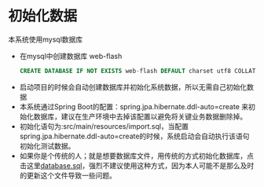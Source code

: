 # 初始化数据

本系统使用mysql数据库

- 在mysql中创建数据库 web-flash
    ```sql
    CREATE DATABASE IF NOT EXISTS web-flash DEFAULT charset utf8 COLLATE utf8_general_ci;
    ```
- 启动项目的时候会自动创建数据库并初始化系统数据，所以无需自己初始化数据
- 本系统通过Spring Boot的配置：spring.jpa.hibernate.ddl-auto=create 来初始化数据库，建议在生产环境中去掉该配置以避免将关键业务数据删除掉。
- 初始化语句为:src/main/resources/import.sql，当配置spring.jpa.hibernate.ddl-auto=create的时候，系统启动会自动执行该语句初始化测试数据。
- 如果你是个传统的人；就是想要数据库文件，用传统的方式初始化数据库，点击这里[database.sql](https://gitee.com/enilu/web-flash/blob/master/docs/web-flash.sql)，强烈不建议使用这种方式，因为本人可能不是那么及时的更新这个文件导致一些问题。
